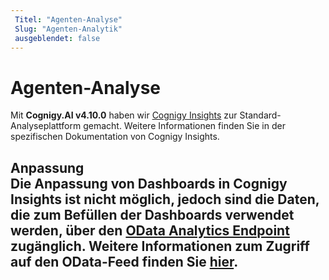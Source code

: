```yaml
---
 Titel: "Agenten-Analyse" 
 Slug: "Agenten-Analytik" 
 ausgeblendet: false 
---
```

# Agenten-Analyse

Mit **Cognigy.AI v4.10.0** haben wir [Cognigy Insights]({{config.site_url}}insights/cognigy-insights/) zur Standard-Analyseplattform gemacht. Weitere Informationen finden Sie in der spezifischen Dokumentation von Cognigy Insights.

## Anpassung<div class="divider"></div>Die Anpassung von Dashboards in Cognigy Insights ist nicht möglich, jedoch sind die Daten, die zum Befüllen der Dashboards verwendet werden, über den [OData Analytics Endpoint](odata-analytics-endpoint.md) zugänglich. Weitere Informationen zum Zugriff auf den OData-Feed finden Sie [hier]({{config.site_url}}ai/tools/analytics/odata-analytics-endpoint/).